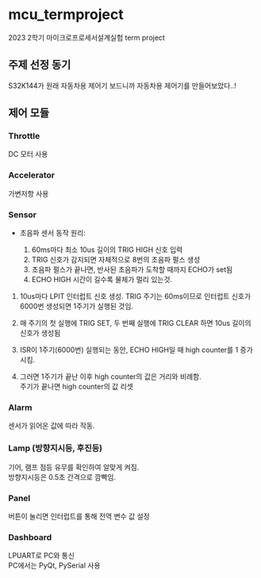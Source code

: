 # mcu_termproject
2023 2학기 마이크로프로세서설계실험 term project

## 주제 선정 동기

S32K144가 원래 자동차용 제어기 보드니까 자동차용 제어기를 만들어보았다..!

## 제어 모듈

### Throttle
DC 모터 사용

### Accelerator
가변저항 사용

### Sensor
+ 초음파 센서 동작 원리:  

    1. 60ms마다 최소 10us 길이의 TRIG HIGH 신호 입력
    2. TRIG 신호가 감지되면 자체적으로 8번의 초음파 펄스 생성
    3. 초음파 펄스가 끝나면, 반사된 초음파가 도착할 때까지 ECHO가 set됨
    4. ECHO HIGH 시간이 길수록 물체가 멀리 있는것.

1. 10us마다 LPIT 인터럽트 신호 생성. TRIG 주기는 60ms이므로 인터럽트 신호가 6000번 생성되면 1주기가 실행된 것임.

2. 매 주기의 첫 실행에 TRIG SET, 두 번째 실행에 TRIG CLEAR 하면 10us 길이의 신호가 생성됨

3. ISR이 1주기(6000번) 실행되는 동안, ECHO HIGH일 때 high counter를 1 증가시킴.

4. 그러면 1주기가 끝난 이후 high counter의 값은 거리와 비례함.  
주기가 끝나면 high counter의 값 리셋

### Alarm
센서가 읽어온 값에 따라 작동.

### Lamp (방향지시등, 후진등)
기어, 램프 점등 유무를 확인하여 알맞게 켜짐.  
방향지시등은 0.5초 간격으로 깜빡임.

### Panel
버튼이 눌리면 인터럽트를 통해 전역 변수 값 설정

### Dashboard
LPUART로 PC와 통신  
PC에서는 PyQt, PySerial 사용